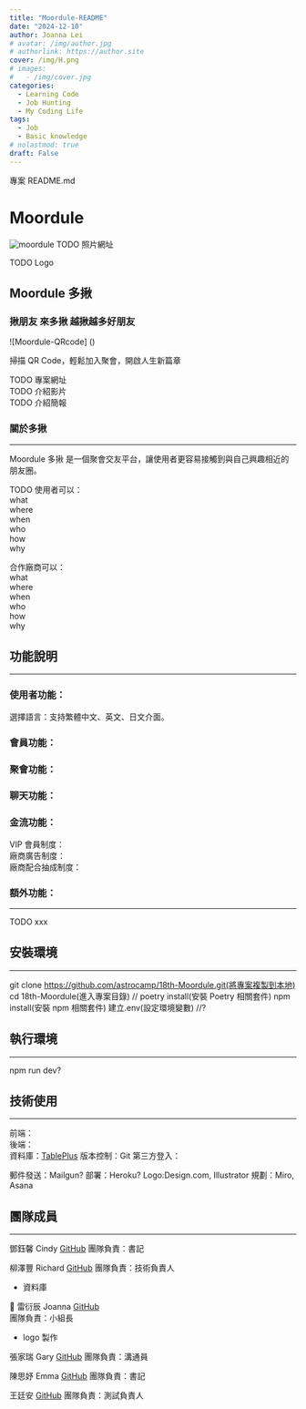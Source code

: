 ```yaml
---
title: "Moordule-README"
date: "2024-12-10"
author: Joanna Lei
# avatar: /img/author.jpg
# authorlink: https://author.site
cover: /img/H.png
# images:
#   - /img/cover.jpg
categories:
  - Learning Code
  - Job Hunting
  - My Coding Life
tags:
  - Job
  - Basic knowledge
# nolastmod: true
draft: False
---
```


專案 README.md

<!--more-->

# Moordule

![moordule]()
TODO 照片網址

TODO Logo

## Moordule 多揪

### 揪朋友 來多揪 越揪越多好朋友

![Moordule-QRcode] ()

掃描 QR Code，輕鬆加入聚會，開啟人生新篇章

TODO 專案網址  
TODO 介紹影片  
TODO 介紹簡報

### 關於多揪

---

Moordule 多揪 是一個聚會交友平台，讓使用者更容易接觸到與自己興趣相近的朋友圈。

TODO
使用者可以：  
what  
where  
when  
who  
how  
why

合作廠商可以：  
what  
where  
when  
who  
how  
why

## 功能說明

---

### 使用者功能：

選擇語言：支持繁體中文、英文、日文介面。

### 會員功能：

### 聚會功能：

### 聊天功能：

### 金流功能：

VIP 會員制度：  
廠商廣告制度：  
廠商配合抽成制度：

### 額外功能：

---

TODO xxx

## 安裝環境

---

git clone https://github.com/astrocamp/18th-Moordule.git(將專案複製到本地)
cd 18th-Moordule(進入專案目錄)
//
poetry install(安裝 Poetry 相關套件)
npm install(安裝 npm 相關套件)
建立.env(設定環境變數)
//?

## 執行環境

---

npm run dev?

## 技術使用

---

前端：  
後端：  
資料庫：[TablePlus](https://tableplus.com/)
版本控制：Git
第三方登入：

郵件發送：Mailgun?
部署：Heroku?
Logo:Design.com, Illustrator
規劃：Miro, Asana

## 團隊成員

---

鄧鈺馨 Cindy [GitHub](https://github.com/YuHsinTengCindy)
團隊負責：書記

柳澤豐 Richard [GitHub](https://github.com/richart-coder)
團隊負責：技術負責人

- 資料庫

🎀 雷衍辰 Joanna [GitHub](https://github.com/JoannaLei21)  
團隊負責：小組長

- logo 製作

張家瑞 Gary [GitHub](https://github.com/Gary0306)
團隊負責：溝通員

陳思妤 Emma [GitHub](https://github.com/Emma-EC)
團隊負責：書記

王廷安 [GitHub](https://github.com/Tingan111)
團隊負責：測試負責人

